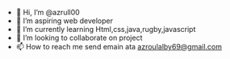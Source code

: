 - 👋 Hi, I’m @azrull00
- 👀 I’m aspiring web developer
- 🌱 I’m currently learning Html,css,java,rugby,javascript
- 💞️ I’m looking to collaborate on project
- 📫 How to reach me send emain ata azroulalby69@gmail.com

<!---
azrull00/azrull00 is a ✨ special ✨ repository because its `README.md` (this file) appears on your GitHub profile.
You can click the Preview link to take a look at your changes.
--->
